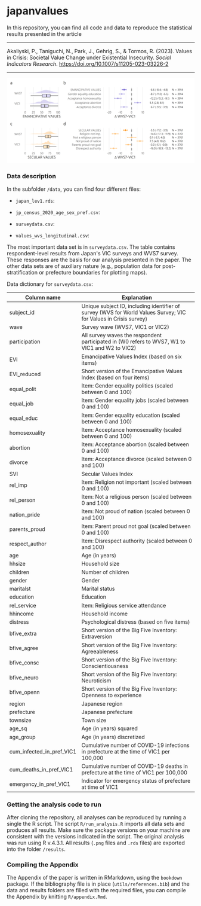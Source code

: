 # japanvalues

In this repository, you can find all code and data to reproduce the statistical results presented in the article 

___
Akaliyski, P., Taniguchi, N., Park, J., Gehrig, S., & Tormos, R. (2023). Values in Crisis: Societal Value
Change under Existential Insecurity. *Social Indicators Research*. https://doi.org/10.1007/s11205-023-03226-2
___


<p align="left">
    <img src="results/p_coeff_models1.png" width="800">
</p>

  
### Data description

In the subfolder `/data`, you can find four different files:

- `japan_lev1.rds`:

- `jp_census_2020_age_sex_pref.csv`:

- `surveydata.csv`:

- `values_wvs_longitudinal.csv`: 

The most important data set is in `surveydata.csv`. The table contains respondent-level results from Japan's VIC surveys and WVS7 survey. These responses are the basis for our analysis presented in the paper. The other data sets are of auxiliary nature (e.g., population data for post-stratification or prefecture boundaries for plotting maps).

Data dictionary for `surveydata.csv`:


| Column name               | Explanation                                         
|-----------------------------|-----------------------------------------------------------
subject_id | Unique subject ID, including identifier of survey (WVS for World Values Survey; VIC for Values in Crisis survey)
wave | Survey wave (WVS7, VIC1 or VIC2)
participation | All survey waves the respondent participated in (W0 refers to WVS7, W1 to VIC1 and W2 to VIC2)
EVI | Emancipative Values Index (based on six items)
EVI_reduced | Short version of the Emancipative Values Index (based on four items)
equal_polit | Item: Gender equality politics (scaled between 0 and 100)
equal_job | Item: Gender equality jobs (scaled between 0 and 100)
equal_educ | Item: Gender equality education (scaled between 0 and 100)
homosexuality | Item: Acceptance homosexuality (scaled between 0 and 100)
abortion | Item: Acceptance abortion (scaled between 0 and 100)
divorce | Item: Acceptance divorce (scaled between 0 and 100)
SVI | Secular Values Index 
rel_imp | Item: Religion not important (scaled between 0 and 100)
rel_person | Item: Not a religious person (scaled between 0 and 100)
nation_pride | Item: Not proud of nation (scaled between 0 and 100)
parents_proud | Item: Parent proud not goal (scaled between 0 and 100)
respect_author | Item: Disrespect authority (scaled between 0 and 100)
age | Age (in years)
hhsize | Household size
children | Number of children
gender | Gender
maritalst | Marital status
education | Education
rel_service | Item: Religious service attendance
hhincome | Household income
distress | Psychological distress (based on five items)
bfive_extra | Short version of the Big Five Inventory: Extraversion
bfive_agree | Short version of the Big Five Inventory: Agreeableness
bfive_consc | Short version of the Big Five Inventory: Conscientiousness
bfive_neuro | Short version of the Big Five Inventory: Neuroticism
bfive_openn | Short version of the Big Five Inventory: Openness to experience
region | Japanese region
prefecture | Japanese prefecture
townsize | Town size
age_sq | Age (in years) squared
age_group | Age (in years) discretized
cum_infected_in_pref_VIC1 | Cumulative number of COVID-19 infections in prefecture at the time of VIC1 per 100,000
cum_deaths_in_pref_VIC1 | Cumulative number of COVID-19 deaths in prefecture at the time of VIC1 per 100,000
emergency_in_pref_VIC1 | Indicator for emergency status of prefecture at time of VIC1

### Getting the analysis code to run

After cloning the repository, all analyses can be reproduced by running a single the R script. The script `R/run_analysis.R` imports all data sets and produces all results. Make sure the package versions on your machine are consistent with the versions indicated in the script. The original analysis was run using R v.4.3.1. All results (`.png` files and `.rds` files) are exported into the folder `/results`.

### Compiling the Appendix

The Appendix of the paper is written in RMarkdown, using the `bookdown` package. If the bibliography file is in place (`utils/references.bib`) and the data and results folders are filled with the required files, you can compile the Appendix by knitting `R/appendix.Rmd`.

